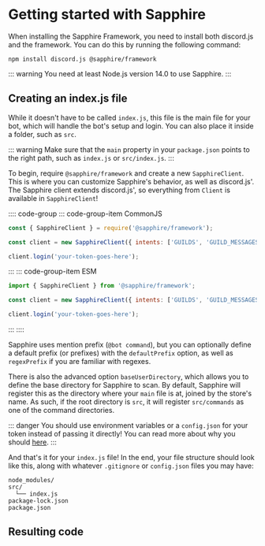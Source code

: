 # Getting started with Sapphire

When installing the Sapphire Framework, you need to install both discord.js and the framework. You can do this by running the following command:

```sh-session
npm install discord.js @sapphire/framework
```

::: warning
You need at least Node.js version 14.0 to use Sapphire.
:::

## Creating an index.js file

While it doesn't have to be called `index.js`, this file is the main file for your bot, which will handle the bot's setup and login. You can also place it inside a folder, such as `src`.

::: warning
Make sure that the `main` property in your `package.json` points to the right path, such as `index.js` or `src/index.js`.
:::

To begin, require `@sapphire/framework` and create a new `SapphireClient`. This is where you can customize Sapphire's behavior, as well as discord.js'. The Sapphire client extends discord.js', so everything from `Client` is available in `SapphireClient`!

:::: code-group
::: code-group-item CommonJS
```js
const { SapphireClient } = require('@sapphire/framework');

const client = new SapphireClient({ intents: ['GUILDS', 'GUILD_MESSAGES'] });

client.login('your-token-goes-here');
```
:::
::: code-group-item ESM
```js
import { SapphireClient } from '@sapphire/framework';

const client = new SapphireClient({ intents: ['GUILDS', 'GUILD_MESSAGES'] });

client.login('your-token-goes-here');
```
:::
::::


Sapphire uses mention prefix (`@bot command`), but you can optionally define a default prefix (or prefixes) with the `defaultPrefix` option, as well as `regexPrefix` if you are familiar with regexes.

There is also the advanced option `baseUserDirectory`, which allows you to define the base directory for Sapphire to scan. By default, Sapphire will register this as the directory where your `main` file is at, joined by the store's name. As such, if the root directory is `src`, it will register `src/commands` as one of the command directories.


::: danger
You should use environment variables or a `config.json` for your token instead of passing it directly!
You can read more about why you should [here](/preparations/setting-up-a-bot-application.html#keeping-your-token-safe).
:::

And that's it for your `index.js` file! In the end, your file structure should look like this, along with whatever `.gitignore` or `config.json` files you may have:

```:no-line-numbers
node_modules/
src/
  └── index.js
package-lock.json
package.json
```

## Resulting code

<ResultingCode />
